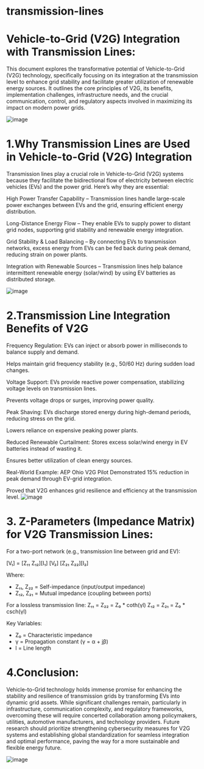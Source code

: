 # transmission-lines
# Vehicle-to-Grid (V2G) Integration with Transmission Lines:

This document explores the transformative potential of Vehicle-to-Grid (V2G) technology, specifically focusing on its
integration at the transmission level to enhance grid stability and facilitate greater utilization of renewable energy sources.
It outlines the core principles of V2G, its benefits, implementation challenges, infrastructure needs, and the crucial
communication, control, and regulatory aspects involved in maximizing its impact on modern power grids.

![image](https://github.com/user-attachments/assets/834762b5-b249-44e0-9c81-3da59fcbf877)


# 1.Why Transmission Lines are Used in Vehicle-to-Grid (V2G) Integration
Transmission lines play a crucial role in Vehicle-to-Grid (V2G) systems because they facilitate the bidirectional flow of electricity between electric vehicles (EVs) and the power grid. Here’s why they are essential:

High Power Transfer Capability – Transmission lines handle large-scale power exchanges between EVs and the grid, ensuring efficient energy distribution.

Long-Distance Energy Flow – They enable EVs to supply power to distant grid nodes, supporting grid stability and renewable energy integration.

Grid Stability & Load Balancing – By connecting EVs to transmission networks, excess energy from EVs can be fed back during peak demand, reducing strain on power plants.

Integration with Renewable Sources – Transmission lines help balance intermittent renewable energy (solar/wind) by using EV batteries as distributed storage.

![image](https://github.com/user-attachments/assets/14d92382-c834-451a-976b-9dda700a6f73)


# 2.Transmission Line Integration Benefits of V2G
 Frequency Regulation:
EVs can inject or absorb power in milliseconds to balance supply and demand.

Helps maintain grid frequency stability (e.g., 50/60 Hz) during sudden load changes.

Voltage Support:
EVs provide reactive power compensation, stabilizing voltage levels on transmission lines.

Prevents voltage drops or surges, improving power quality.

Peak Shaving:
EVs discharge stored energy during high-demand periods, reducing stress on the grid.

Lowers reliance on expensive peaking power plants.

 Reduced Renewable Curtailment:
Stores excess solar/wind energy in EV batteries instead of wasting it.

Ensures better utilization of clean energy sources.

Real-World Example: AEP Ohio V2G Pilot
Demonstrated 15% reduction in peak demand through EV-grid integration.

Proved that V2G enhances grid resilience and efficiency at the transmission level.
![image](https://github.com/user-attachments/assets/6f9d585f-d71e-448d-bd2b-dbc9f2aad3f1)

# 3. Z-Parameters (Impedance Matrix) for V2G Transmission Lines:

For a two-port network (e.g., transmission line between grid and EV):

[V₁] = [Z₁₁  Z₁₂][I₁]
[V₂]   [Z₂₁  Z₂₂][I₂]

Where:
- Z₁₁, Z₂₂ = Self-impedance (input/output impedance)
- Z₁₂, Z₂₁ = Mutual impedance (coupling between ports)

For a lossless transmission line:
Z₁₁ = Z₂₂ = Z₀ * coth(γl)
Z₁₂ = Z₂₁ = Z₀ * csch(γl)

Key Variables:
- Z₀ = Characteristic impedance
- γ = Propagation constant (γ = α + jβ)
- l = Line length

# 4.Conclusion:

Vehicle-to-Grid technology holds immense promise for enhancing the stability and resilience of transmission grids by
transforming EVs into dynamic grid assets. While significant challenges remain, particularly in infrastructure,
communication complexity, and regulatory frameworks, overcoming these will require concerted collaboration among
policymakers, utilities, automotive manufacturers, and technology providers. Future research should prioritize
strengthening cybersecurity measures for V2G systems and establishing global standardization for seamless integration
and optimal performance, paving the way for a more sustainable and flexible energy future.

![image](https://github.com/user-attachments/assets/ce7f2308-948e-4c3e-a186-7d8e9b4069d1)

